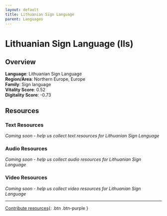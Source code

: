 ```yaml
---
layout: default
title: Lithuanian Sign Language
parent: Languages
---
```


# Lithuanian Sign Language (lls)

## Overview

**Language**: Lithuanian Sign Language  
**Region/Area**: Northern Europe, Europe  
**Family**: Sign language  
**Vitality Score**: 0.52  
**Digitality Score**: -0.73  

## Resources

### Text Resources
*Coming soon - help us collect text resources for Lithuanian Sign Language*

### Audio Resources
*Coming soon - help us collect audio resources for Lithuanian Sign Language*

### Video Resources
*Coming soon - help us collect video resources for Lithuanian Sign Language*

---

[Contribute resources](https://fairtrain.github.io/){: .btn .btn-purple }
